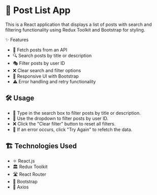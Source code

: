 # 🚀 Post List App

This is a React application that displays a list of posts with search and filtering functionality using Redux Toolkit and Bootstrap for styling.

✨ Features

- 🔄 Fetch posts from an API
- 🔍 Search posts by title or description
- 🎭 Filter posts by user ID
- ❌ Clear search and filter options
- 🎨 Responsive UI with Bootstrap
- ⚠️ Error handling and retry functionality

## 🛠️ Usage

- 📝 Type in the search box to filter posts by title or description.
- 👥 Use the dropdown to filter posts by user ID.
- ❌ Click the "Clear filter" button to reset all filters.
- 🔄 If an error occurs, click "Try Again" to refetch the data.

## 🏗️ Technologies Used

- ⚛️ React.js
- 🏛️ Redux Toolkit
- 🛣️ React Router
- 🎨 Bootstrap
- 🔗 Axios

